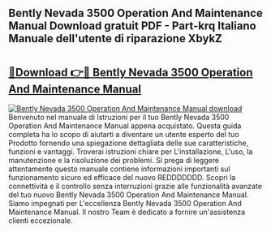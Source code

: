 ## Bently Nevada 3500 Operation And Maintenance Manual Download gratuit PDF - Part-krq Italiano Manuale dell'utente di riparazione XbykZ

# <h2><a href="http://dfcq4bq.blite.top/?on=Bently+Nevada+3500+Operation+And+Maintenance+Manual">🔗Download 👉🔴 Bently Nevada 3500 Operation And Maintenance Manual</a></h2>

[![Bently Nevada 3500 Operation And Maintenance Manual download](https://i.imgur.com/lujVjoI.png)](http://dfcq4bq.blite.top/?on=Bently+Nevada+3500+Operation+And+Maintenance+Manual)
Benvenuto nel manuale di Istruzioni per il tuo Bently Nevada 3500 Operation And Maintenance Manual appena acquistato. Questa guida completa ha lo scopo di aiutarti a diventare un utente esperto del tuo Prodotto fornendo una spiegazione dettagliata delle sue caratteristiche, funzioni e vantaggi. Troverai istruzioni chiare per L'installazione, L'uso, la manutenzione e la risoluzione dei problemi. Si prega di leggere attentamente questo manuale contiene informazioni importanti sul funzionamento sicuro ed efficace del nuovo REDDDDDDD. Scopri la connettività e il controllo senza interruzioni grazie alle funzionalità avanzate del tuo nuovo Bently Nevada 3500 Operation And Maintenance Manual. Siamo impegnati per L'eccellenza Bently Nevada 3500 Operation And Maintenance Manual. Il nostro Team è dedicato a fornire un'assistenza clienti eccezionale.

